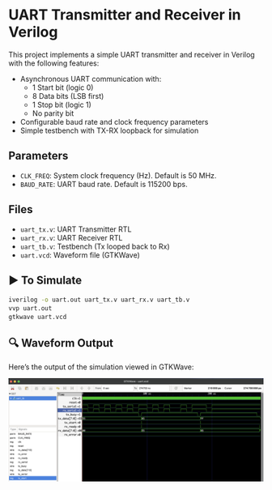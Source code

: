 # UART Transmitter and Receiver in Verilog

This project implements a simple UART transmitter and receiver in Verilog with the following features:

- Asynchronous UART communication with:
  - 1 Start bit (logic 0)
  - 8 Data bits (LSB first)
  - 1 Stop bit (logic 1)
  - No parity bit
- Configurable baud rate and clock frequency parameters
- Simple testbench with TX-RX loopback for simulation

## Parameters

- `CLK_FREQ`: System clock frequency (Hz). Default is 50 MHz.
- `BAUD_RATE`: UART baud rate. Default is 115200 bps.

## Files
- `uart_tx.v`: UART Transmitter RTL
- `uart_rx.v`: UART Receiver RTL
- `uart_tb.v`: Testbench (Tx looped back to Rx)
- `uart.vcd`: Waveform file (GTKWave)

## ▶️ To Simulate
```bash
iverilog -o uart.out uart_tx.v uart_rx.v uart_tb.v
vvp uart.out
gtkwave uart.vcd
```

## 🔍 Waveform Output

Here’s the output of the simulation viewed in GTKWave:

![Waveform](uart.png)